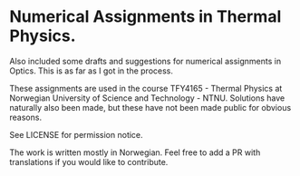 # Numerical Assignments in Thermal Physics. 

Also included some drafts and suggestions for numerical assignments in Optics. This is as far as I got in the process. 

These assignments are used in the course TFY4165 - Thermal Physics at Norwegian University of Science and Technology - NTNU. 
Solutions have naturally also been made, but these have not been made public for obvious reasons. 

See LICENSE for permission notice. 

The work is written mostly in Norwegian. Feel free to add a PR with translations if you would like to contribute.  
